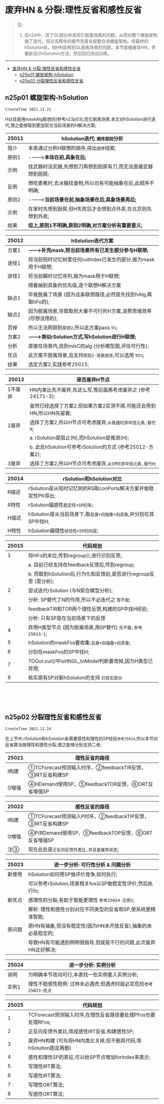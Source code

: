# 废弃HN & 分裂:理性反省和感性反省

> 注:
> 1. 在n24中，测了GL部分并发现它脱离场景的问题，从而对整个螺旋架构做了迭代，将过去两年的细节完善全部整合进螺旋架构。但最终的hSolution处，怕HN会再犯GL脱离场景的问题，本节直接废弃HN，并重新设计hSolution方法，然后回归测试训练。

***

<!-- TOC -->

- [废弃HN & 分裂:理性反省和感性反省](#废弃hn--分裂理性反省和感性反省)
  - [n25p01 螺旋架构-hSolution](#n25p01-螺旋架构-hsolution)
  - [n25p02 分裂理性反省和感性反省](#n25p02-分裂理性反省和感性反省)

<!-- /TOC -->

## n25p01 螺旋架构-hSolution
`CreateTime 2021.12.22`

H以往是用maskAlg联想的(参考n23p03),但它脱离场景,本文对hSolution进行迭代,使之能够取到更加契合当前场景的H解决方案;

| 25011 | hSolution迭代: `顺序原则`分析 |
| --- | --- |
| 简介 | 本表通过分析H联想的顺序,得出`顺序`线索; |
| 原则1 | ---->**本体在前,具象在后;** |
| 示例 | 找武器时没武器,先想到刀再想到厨房有刀,而无法直接武器想到厨房; |
| 反例 | 想吃香蕉时,去冰箱找食物,所以也有可能抽象在后,此顺序不明确; |
| 原则2 | ---->**当前场景在前,抽象场景在后,具象场景再后;** |
| 示例 | 在家时先想到厨房,但H失败后才会想到点外卖,在北京则先想到外卖; |
| 结果 | **综上,原则1不明确,原则2明确,对方案分析有重要意义;** |

| 25012 | hSolution迭代方案 |
| --- | --- |
| 方案1 | **--->补充mask,将当前场景所有已发生部分参与H联想;** |
| 途径1 | 将当前短时记忆树里任何cutIndex已发生的部分,做为mask用于H联想; |
| 途径2 | 将当前瞬时记忆序列,做为mask用于H联想; |
|  | 顺着抽到具象的优先级,逐个联想H解决方案 |
| 缺点1 | 毕竟脱离了场景 (因为这条联想路径,必然是先找到hAlg,再取hFo的); |
| 缺点2 | 因为脱离场景,导致取到大量不可行的H方案,浪费思维效率(尽想没用的); |
| 否掉 | 所以无法照顾到`原则2`,所以此方案pass `5%`; |
| 方案2 | **--->类似rSolution方式,写hSolution进行H联想;** |
| 分析 | 直接在场景内,找到mIsC的alg (分析模型图,评估可行性); |
| 优点 | 此方案不脱离场景,且支持`原则2-场景排序`,可以选用 `95%`; |
| 结果 | 选定方案2,实践参考25015; |

| 25013 | 是否废弃H节点 |
| --- | --- |
| 1不废弃 | HN内类比先不废弃,先这么写,等后面再考虑废弃之 (参考24171-3); |
|  | 虽然已经选择了方案2,但如果方案2实测不顺,可能还会用到HN,所以HN先留着; |
| 2废弃 | 选择了方案2,所以H节点可考虑废弃,`从普通时序中找元素,替代H`; |
|  | a. rSolution是阻止(N),而hSolution是推进(H); |
|  | b. 此处hSolution可参考rSolution的方式 (参考25012-方案2); |
| 3废弃 | 选择了方案2,所以H节点可考虑废弃,`从SP时序中找元素,替代H`; |

| 25014 | rSolution和hSolution对比 |
| --- | --- |
| R描述 | rSolution是从短时记忆树的RS取conPorts解决方案并做稳定性PK得出; |
| R特性 | rSolution偏感性`稳定性=SP的率`; |
| H描述 | hSolution是从当前场景下,取`自身+向抽象+向具象`,并分别在其SP中找H; |
| H特性 | hSolution偏理性`经验性=SP的内容`; |

| 25015 | 代码规划 |
| --- | --- |
| 1 | 将HFo的末位,传到regroup(),进行识别反思; |
|  | a. 目前已经支持在feedback反馈后,传到regroup; |
|  | b. 而取到hSolution后,行为化和反馈前,是否进行regroup反思 (需分析); |
| 2 | 尝试迭代rSolution (与N契合模型分析); |
|  | 分析: SP替代了N的作用,所以不必迭代之 `暂不做`; |
| 3 | feedbackTIR和TOR两个理性反馈,构建的SP中找H经验; |
|  | 分析: 只有SP是在当前场景下的反馈 |
| 4 | 弃用H类型节点 (因为脱离场景,用SP替代) `先不做,参考25013-1`; |
| 5 | hSolution的maskFos要收集:`自身+向抽象+向具象`; |
| 6 | 分别在maskFos的SP中找H; |
| 7 | TOOut.out()中isHNGL_toModel判断要改掉,因为H类型已弃用; |
| 8 | 核实原有SP对新hSolution的支持 `已核实部分` |

<br><br><br>

## n25p02 分裂理性反省和感性反省
`CreateTime 2021.12.24`

在上节中,rSolution和hSolution各需要感性和理性的SP经验`参考25014`,所以本节对反省算法做理性和感性分裂,使之能够分别支持二者;

| 25021 | 理性反省的路径 |
| --- | --- |
| I构建 | ①TCForecast预测输入时序，②feedbackTIR反馈，③IRT反省构建SP |
| O增强 | ④HDemand使用SP，⑤feedbackTOR反馈，⑥ORT反省增强SP |

| 25022 | 感性反省的路径 |
| --- | --- |
| I构建 | ①TCForecast预测输入P时序，②feedbackTIP反馈，③IRT反省构建SP |
| O增强 | ④P/RDemand使用SP，⑤feedbackTOP反馈，⑥ORT反省增强SP |
| 注③ | 现在此处是`正反向反馈外类比,并且是废弃状态`; |

| 25023 | 进一步分析: 可行性分析 & 问题分析 |
| --- | --- |
| 新使用 | hSolution如何用SP做评价竞争,如何执行; |
|  | 可以参考rSolution,场景相关fos以SP做稳定性评价,然后执行fo; |
| 新优点 | 感理性的分裂,有助于智能更理性 `参考25024-实例1`; |
|  | 解析: 理性和感性分别对应不同类型的反省和SP,使系统更精准智能; |
| 原问题 | 原HN有抽象,但没有稳定性(因为HN未开放反省),抽象的未必是稳定的; |
|  | 导致HN有可能遇到明明很指导,但就是不行的问题,此次废弃HN正好解决; |

| 25024 | 进一步分析: 实例分析 |
| --- | --- |
| 说明 | 为明确本节改动可行,本表找一些实例套入实例分析; |
| 实例1 | 理性不稳感性稳例: 过林未必遇虎,但遇虎时就必定危险`参考25023-优点` |

| 25025 | 代码规划 |
| --- | --- |
| 1 | TCForecast预测输入时序,在理性反省路径要处理PFos也要处理RFos; |
| 2 | 正反向反馈外类比,改成感性IRT反省,构建感性SP; |
| 3 | 废弃HN构建 (可先将HN内类比关掉,但不删其代码,等hSolution跑定再删) |
| 4 | 感性和理性SP的表征,可以给SP节点增加forIndex来表示; |
| 5 | 写理性IRT算法; |
| 6 | 写感性IRT算法; |
| 7 | 写理性ORT算法; |
| 8 | 写感性ORT算法; |


<br><br><br><br><br>
